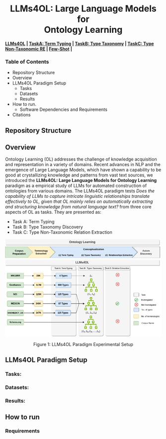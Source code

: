 
<h1 align="center">LLMs4OL: Large Language Models for <br> Ontology Learning 
</h1>

**[LLMs4OL](./README.md#llms4ol-paradigm-setup) | [TaskA: Term Typing](./TaskA/README.md) | [TaskB: Type Taxonomy](./TaskB/README.md) | [TaskC: Type Non-Taxonomic RE](./TaskC/README.md) | [Few-Shot](./FSL/readme.md) |** 

### Table of Contents
- Repository Structure
- Overview
- LLMs4OL Paradigm Setup
    - Tasks
    - Datasets
    - Results
- How to run.
    - Software Dependencies and Requirements
- Citations

## Repository Structure

## Overview
Ontology Learning (OL) addresses the challenge of knowledge acquisition and representation  in a variety of domains. Recent advances in NLP and the emergence of Large Language Models, which have shown a capability to be good at crystallizing knowledge and patterns from vast text sources, we introduced the **LLMs4OL: Large Language Models for Ontology Learning** paradigm as a empirical study of LLMs for automated construction of ontologies from various domains.  The LLMs4OL paradigm tests *Does the capability of LLMs to capture intricate linguistic relationships translate effectively to OL, given that OL mainly relies on automatically extracting and structuring knowledge from natural language text?* from three core aspects of OL as tasks. They are presented as:

- Task A: Term Typing
- Task B: Type Taxonomy Discovery
- Task C: Type Non-Taxonomic Relation Extraction

![LLMs4OL](images/LLMs4OL.jpg)  
<div align="center">Figure 1: LLMs4OL Paradigm Experimental Setup</div>

## LLMs4OL Paradigm Setup

<!-- 
This repository aims to foster constructing the ORKG using predefined set of predicates existing in the graph.
This directs ORKG users to converge towards selecting predicates added by domain experts while not preventing
them from adding new ones / selecting other ones, as the crowdsourcing concept of the ORKG suggests. Note that this
service and the
Templates Recommendation service
serve the same purpose, but from different perspectives. -->

### Tasks:

### Datasets:

### Results:



## How to run

### Requirements
